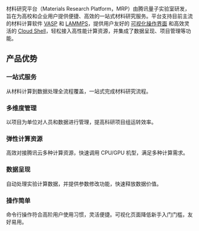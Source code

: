 材料研究平台（Materials Research Platform，MRP）由腾讯量子实验室研发，旨在为高校和企业用户提供便捷、高效的一站式材料研究服务。平台支持目前主流的材料计算软件 [VASP](https://cloud.tencent.com/document/product/1526/66337#V) 和 [LAMMPS](https://cloud.tencent.com/document/product/1526/66337#L)，提供用户友好的 [可视化操作界面](https://cloud.tencent.com/document/product/1526/66276#.3Ca-id.3D.22calculate.22.3E.E5.AE.9E.E9.AA.8C.E8.AE.A1.E7.AE.97.3C.2Fa.3E) 和高效灵活的 [Cloud Shell](https://cloud.tencent.com/document/product/1526/66276#.3Ca-id.3D.22cloud.22.3Ecloud-shell.3C.2Fa.3E)，轻松接入高性能计算资源，并集成了数据呈现、项目管理等功能。

## 产品优势
### 一站式服务
从材料计算到数据处理全流程覆盖，一站式完成材料研究流程。

### 多维度管理
以项目为单位对人员和数据进行管理，提高科研项目组运转效率。

### 弹性计算资源
高效对接腾讯云多种计算资源，快速调用 CPU/GPU 机型，满足多种计算需求。

### 数据呈现
自动处理实验计算数据，并提供参数修改功能，快速释放数据价值。

### 操作简单
命令行操作符合高阶用户使用习惯，灵活便捷。可视化页面降低新手入门门槛，友好易用。
